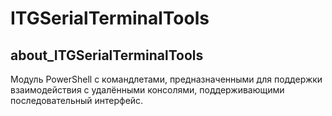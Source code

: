 ﻿# ITGSerialTerminalTools

## about_ITGSerialTerminalTools

Модуль PowerShell с командлетами, предназначенными для поддержки
взаимодействия с удалёнными консолями, поддерживающими последовательный
интерфейс.
